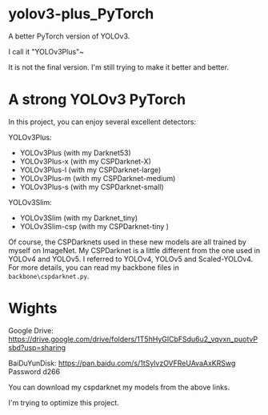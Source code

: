# yolov3-plus_PyTorch
A better PyTorch version of YOLOv3. 

I call it "YOLOv3Plus"~

It is not the final version. I'm still trying to make it better and better.

# A strong YOLOv3 PyTorch

In this project, you can enjoy several excellent detectors: 

YOLOv3Plus: 
- YOLOv3Plus (with my Darknet53)
- YOLOv3Plus-x (with my CSPDarknet-X)
- YOLOv3Plus-l (with my CSPDarknet-large)
- YOLOv3Plus-m (with my CSPDarknet-medium)
- YOLOv3Plus-s (with my CSPDarknet-small)

YOLOv3Slim:
- YOLOv3Slim (with my Darknet_tiny)
- YOLOv3Slim-csp (with my CSPDarknet-tiny )

Of course, the CSPDarknets used in these new models are all trained by myself on ImageNet. My CSPDarknet is a little different from the one used in YOLOv4 and YOLOv5. I referred to YOLOv4, YOLOv5 and Scaled-YOLOv4. For more details, you can read my backbone files in ```backbone\cspdarknet.py```.

# Wights
Google Drive: https://drive.google.com/drive/folders/1T5hHyGICbFSdu6u2_vqvxn_puotvPsbd?usp=sharing 

BaiDuYunDisk: https://pan.baidu.com/s/1tSylvzOVFReUAvaAxKRSwg 
Password d266

You can download my cspdarknet my models from the above links.

I'm trying to optimize this project.
